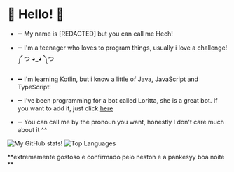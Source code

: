 # 👋 Hello! 👋

- ➖ My name is [REDACTED] but you can call me Hech!

- ➖ I'm a teenager who loves to program things, usually i love a challenge! ༼ つ ◕_◕ ༽つ

- ➖ I'm learning Kotlin, but i know a little of Java, JavaScript and TypeScript!

- ➖ I've been programming for a bot called Loritta, she is a great bot. If you want to add it, just click [here](https://loritta.website/)

- ➖ You can call me by the pronoun you want, honestly I don't care much about it ^^

![My GitHub stats!](https://github-readme-stats.vercel.app/api?username=hechfx&show_icons=true&theme=dracula)
![Top Languages](https://github-readme-stats.vercel.app/api/top-langs/?username=hechfx&layout=compact)

**extremamente gostoso e confirmado pelo neston e a pankesyy boa noite **
